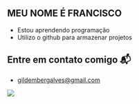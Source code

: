 ## MEU NOME É FRANCISCO

- Estou aprendendo programação
- Utilizo o github para armazenar projetos

## Entre em contato comigo 📬

- gildembergalves@gmail.com

![](https://media.tenor.com/_sXZ8BNkmVIAAAAM/seumadruga-chaves.gif)
  

